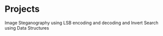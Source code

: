 # Projects
Image Steganography using LSB encoding and decoding
   and  Invert Search using Data Structures
